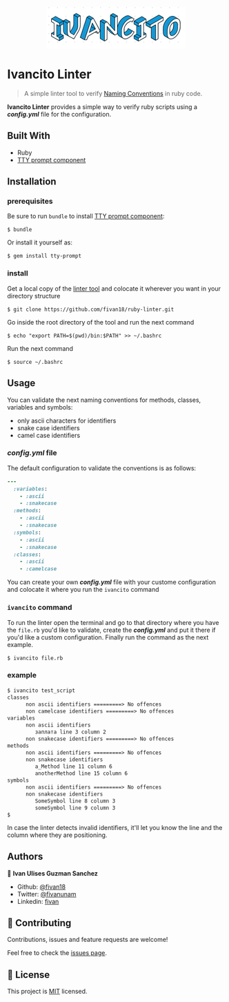 <p align="center">
    <img src="screenshots/logo.PNG">
</p>

# Ivancito Linter
> A simple linter tool to verify [Naming Conventions](https://rubystyle.guide/#naming-conventions) in ruby code.

**Ivancito Linter** provides a simple way to verify ruby scripts using a ***config.yml*** file for the configuration.


## Built With

- Ruby
- [TTY prompt component](https://github.com/piotrmurach/tty-prompt)

## Installation

### prerequisites

Be sure to run `bundle` to install [TTY prompt component](https://github.com/piotrmurach/tty-prompt):

    $ bundle

Or install it yourself as:

    $ gem install tty-prompt

### install

Get a local copy of the [linter tool](https://github.com/fivan18/ruby-linter) and colocate it wherever you want in your directory structure

    $ git clone https://github.com/fivan18/ruby-linter.git

Go inside the root directory of the tool and run the next command

    $ echo "export PATH=$(pwd)/bin:$PATH" >> ~/.bashrc

Run the next command

    $ source ~/.bashrc

## Usage

You can validate the next naming conventions for methods, classes, variables and symbols:

- only ascii characters for identifiers
- snake case identifiers
- camel case identifiers

### ***config.yml*** file
The default configuration to validate the conventions is as follows:
```ruby
---
  :variables:
    - :ascii
    - :snakecase
  :methods:
    - :ascii
    - :snakecase
  :symbols:
    - :ascii
    - :snakecase
  :classes:
    - :ascii
    - :camelcase
```

You can create your own ***config.yml*** file with your custome configuration and colocate it where you run the `ivancito` command

### `ivancito` command

To run the linter open the terminal and go to that directory where you have the `file.rb` you'd like to validate, create the ***config.yml*** and put it there if you'd like a custom configuration. Finally run the command as the next example.

    $ ivancito file.rb

### example 
```
$ ivancito test_script 
classes
      non ascii identifiers =========> No offences
      non camelcase identifiers =========> No offences
variables
      non ascii identifiers
         заплата line 3 column 2
      non snakecase identifiers =========> No offences
methods
      non ascii identifiers =========> No offences
      non snakecase identifiers
         a_Method line 11 column 6
         anotherMethod line 15 column 6
symbols
      non ascii identifiers =========> No offences
      non snakecase identifiers
         SomeSymbol line 8 column 3
         someSymbol line 9 column 3
$
```
In case the linter detects invalid identifiers, it'll let you know the line and the column where they are positioning.

## Authors

👤 **Ivan Ulises Guzman Sanchez**

- Github: [@fivan18](https://github.com/fivan18)
- Twitter: [@fivanunam](https://twitter.com/fivanunam)
- Linkedin: [fivan](https://www.linkedin.com/in/fivan)

## 🤝 Contributing

Contributions, issues and feature requests are welcome!

Feel free to check the [issues page](https://github.com/fivan18/ruby-linter/issues).

## 📝 License

This project is [MIT](README.md) licensed.